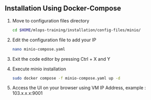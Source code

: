 ## Installation Using Docker-Compose

1. Move to configuration files directory

    ```bash
    cd $HOME/mlops-training/installation/config-files/minio/
    ```

2. Edit the configuration file to add your IP

    ```bash
    nano minio-compose.yaml
    ```

3. Exit the code editor by pressing Ctrl + X and Y

4. Execute minio installation

    ```bash
    sudo docker compose -f minio-compose.yaml up -d
    ```

5. Access the UI on your browser using VM IP Address, example : 103.x.x.x:9001

